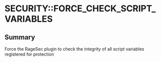 # SECURITY::FORCE_CHECK_SCRIPT_VARIABLES

## Summary
Force the RageSec plugin to check the integrity of all script variables registered
for protection